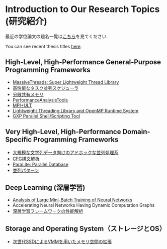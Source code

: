 # Introduction to Our Research Topics (研究紹介)

最近の学位論文の題名一覧は[こちら](thesis_titles.md)を見てください. 

You can see recent thesis titles [here](thesis_titles.md).

## High-Level, High-Performance General-Purpose Programming Frameworks

  * [MassiveThreads: Super Lightweight Thread Library](research/massivethreads.md)
  * [高性能なタスク並列スケジューラ](research/高性能なタスク並列スケジューラ.md)
  * [分散共有メモリ](research/分散共有メモリ.md)
  * [PerformanceAnalysisTools](research/performanceanalysistools.md)
  * [MPI+ULT](research/mpi_ult.md)
  * [Lightweight Threading Library and OpenMP Runtime System](research/lightweight_threading_library_and_openmp_runtime_system.md)
  * [GXP Parallel Shell/Scripting Tool](research/gxp.md)

## Very High-Level, High-Performance Domain-Specific Programming Frameworks

  * [大規模な文字列データ向けのアドホックな並列処理系](research/大規模な文字列データ向けのアドホックな並列処理系.md)
  * [CFG構文解析](research/cfg構文解析.md)
  * [ParaLite: Parallel Database](research/paralite.md)
  * [並列パターン](research/parallelpattern.md)

## Deep Learning (深層学習)

  * [Analysis of Large Mini-Batch Training of Neural Networks](research/analysis_of_large_mini-batch_training_of_neural_networks.md)
  * Accelerating Neural Networks Having Dynamic Computation Graphs
  * [深層学習フレームワークの性能解析](research/深層学習フレームワークの性能解析.md)

## Storage and Operating System（ストレージとOS）

  * [次世代SSDによるVMMを用いたメモリ空間の拡張](research/次世代ssdによるvmmを用いたメモリ空間の拡張.md)
